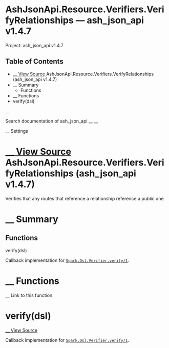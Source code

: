 # AshJsonApi.Resource.Verifiers.VerifyRelationships — ash_json_api v1.4.7

Project: ash_json_api v1.4.7

## Table of Contents

- [ __ View Source ](external_link) AshJsonApi.Resource.Verifiers.VerifyRelationships (ash_json_api v1.4.7)
- __ Summary
  - Functions
- __ Functions
- verify(dsl)

__

Search documentation of ash_json_api __ __

__ Settings

#  [ __ View Source ](external_link) AshJsonApi.Resource.Verifiers.VerifyRelationships (ash_json_api v1.4.7)

Verifies that any routes that reference a relationship reference a public one

#  __ Summary

##  Functions

verify(dsl)

Callback implementation for [`Spark.Dsl.Verifier.verify/1`](external_link).

#  __ Functions

__ Link to this function

# verify(dsl)

[ __ View Source ](external_link)

Callback implementation for [`Spark.Dsl.Verifier.verify/1`](external_link).
